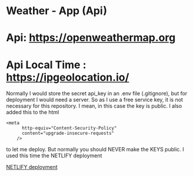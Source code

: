 # Weather - App (Api)

# Api: https://openweathermap.org

# Api Local Time : https://ipgeolocation.io/

Normally I would store the secret api_key in an .env file (.gitignore), but for deployment I would need a server. So as I use a free service key, it is not necessary for this repository. I mean, in this case the key is public. I also added this to the html

```
<meta
      http-equiv="Content-Security-Policy"
      content="upgrade-insecure-requests"
    />

```

to let me deploy. But normally you should NEVER make the KEYS public. I used this time the NETLIFY deployment

[NETLIFY deployment](https://main--cool-vacherin-47a2af.netlify.app/)
